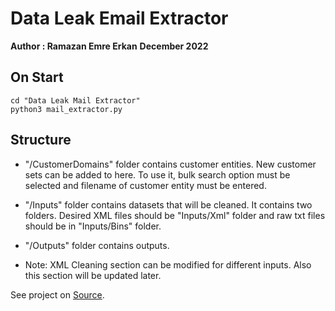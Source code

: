 # Data Leak Email Extractor
**Author : Ramazan Emre Erkan** 
**December 2022**

## On Start 
```
cd "Data Leak Mail Extractor"
python3 mail_extractor.py
```

## Structure 
- "/CustomerDomains" folder contains customer entities. New customer sets can be added to here. To use it, bulk search option must be selected and filename of customer entity must be entered.

- "/Inputs" folder contains datasets that will be cleaned. It contains two folders. Desired XML files should be "Inputs/Xml" folder and raw txt files should be in "Inputs/Bins" folder.
  
- "/Outputs" folder contains outputs.

- Note: XML Cleaning section can be modified for different inputs. Also this section will be updated later.

See project on [Source].

[Source]: <https://github.com/RamazanEmreErkan/Python-Scripts>

